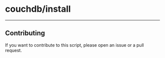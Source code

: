 # couchdb/install

----

## Contributing

If you want to contribute to this script, please open an issue or a pull request.
